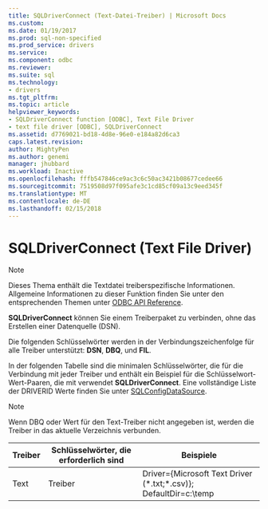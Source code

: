 ```yaml
---
title: SQLDriverConnect (Text-Datei-Treiber) | Microsoft Docs
ms.custom: 
ms.date: 01/19/2017
ms.prod: sql-non-specified
ms.prod_service: drivers
ms.service: 
ms.component: odbc
ms.reviewer: 
ms.suite: sql
ms.technology:
- drivers
ms.tgt_pltfrm: 
ms.topic: article
helpviewer_keywords:
- SQLDriverConnect function [ODBC], Text File Driver
- text file driver [ODBC], SQLDriverConnect
ms.assetid: d7769021-bd18-4d8e-96e0-e184a82d6ca3
caps.latest.revision: 
author: MightyPen
ms.author: genemi
manager: jhubbard
ms.workload: Inactive
ms.openlocfilehash: fffb547846ce9ac3c6c50ac3421b08677cedee66
ms.sourcegitcommit: 7519508d97f095afe3c1cd85cf09a13c9eed345f
ms.translationtype: MT
ms.contentlocale: de-DE
ms.lasthandoff: 02/15/2018
---
```

# <a name="sqldriverconnect-text-file-driver"></a>SQLDriverConnect (Text File Driver)
> [!NOTE]  
>  Dieses Thema enthält die Textdatei treiberspezifische Informationen. Allgemeine Informationen zu dieser Funktion finden Sie unter den entsprechenden Themen unter [ODBC API Reference](../../odbc/reference/syntax/odbc-api-reference.md).  
  
 **SQLDriverConnect** können Sie einem Treiberpaket zu verbinden, ohne das Erstellen einer Datenquelle (DSN).  
  
 Die folgenden Schlüsselwörter werden in der Verbindungszeichenfolge für alle Treiber unterstützt: **DSN**, **DBQ**, und **FIL**.  
  
 In der folgenden Tabelle sind die minimalen Schlüsselwörter, die für die Verbindung mit jeder Treiber und enthält ein Beispiel für die Schlüsselwort-Wert-Paaren, die mit verwendet **SQLDriverConnect**. Eine vollständige Liste der DRIVERID Werte finden Sie unter [SQLConfigDataSource](../../odbc/microsoft/sqlconfigdatasource-text-file-driver.md).  
  
> [!NOTE]  
>  Wenn DBQ oder Wert für den Text-Treiber nicht angegeben ist, werden die Treiber in das aktuelle Verzeichnis verbunden.  
  
|Treiber|Schlüsselwörter, die erforderlich sind|Beispiele|  
|------------|-----------------------|--------------|  
|Text|Treiber|Driver={Microsoft Text Driver (*.txt;\*.csv)}; DefaultDir=c:\temp|
